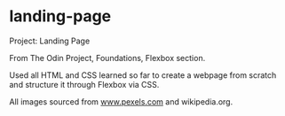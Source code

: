 # landing-page

Project: Landing Page

From The Odin Project, Foundations, Flexbox section.

Used all HTML and CSS learned so far to create a webpage from scratch and structure it through  Flexbox via CSS.

All images sourced from www.pexels.com and wikipedia.org.